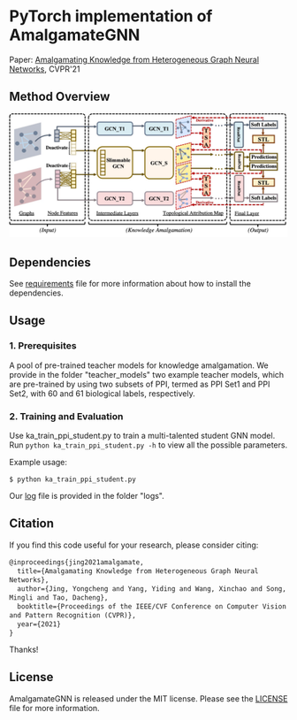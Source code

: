 # PyTorch implementation of AmalgamateGNN

Paper: [Amalgamating Knowledge from Heterogeneous Graph Neural Networks](https://openaccess.thecvf.com/content/CVPR2021/papers/Jing_Amalgamating_Knowledge_From_Heterogeneous_Graph_Neural_Networks_CVPR_2021_paper.pdf), CVPR'21

## Method Overview

![](./asserts/overview.jpg)

## Dependencies

See [requirements](requirements.txt) file for more information
about how to install the dependencies.

## Usage

### 1. Prerequisites

A pool of pre-trained teacher models for knowledge amalgamation. We provide in the folder "teacher_models" two example teacher models, which are pre-trained by using two subsets of PPI, termed as PPI Set1 and PPI Set2, with 60 and 61 biological labels, respectively.

### 2. Training and Evaluation

Use ka_train_ppi_student.py to train a multi-talented student GNN model. Run `python ka_train_ppi_student.py -h` to view all the possible parameters.

Example usage:

```
$ python ka_train_ppi_student.py
```

Our [log](logs/log_student.txt) file is provided in the folder "logs".

## Citation

If you find this code useful for your research, please consider citing:
```
@inproceedings{jing2021amalgamate,
  title={Amalgamating Knowledge from Heterogeneous Graph Neural Networks},
  author={Jing, Yongcheng and Yang, Yiding and Wang, Xinchao and Song, Mingli and Tao, Dacheng},
  booktitle={Proceedings of the IEEE/CVF Conference on Computer Vision and Pattern Recognition (CVPR)},
  year={2021}
}
```
Thanks!

## License

AmalgamateGNN is released under the MIT license. Please see the [LICENSE](LICENSE) file for more information.
